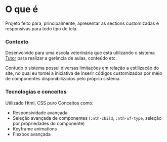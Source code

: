 # O que é

Projeto feito para, principalmente, apresentar as sections customizadas e responsivas para todo tipo de tela

### Contexto

Desenvolvido para uma escola veterinária que está utilizando o sistema [Tutor](https://www.tutor.do/) para realizar a gerência de aulas, conteúdo etc.

Contudo o sistema possui diversas limitações em relação a estilização do site, no qual eu tomei a iniciativa de inserir códigos customizados por meio de componentes disponibilizados pelo próprio sistema.

### Tecnologias e conceitos

Utilizado Html, CSS puro
Conceitos como:

- Responsividade avançada
- Seleção avançada de componentes (`:nth-child`, `:nth-of-type`, seleção por propriedades do componente)
- Keyframe animations
- Flexbox avançada
